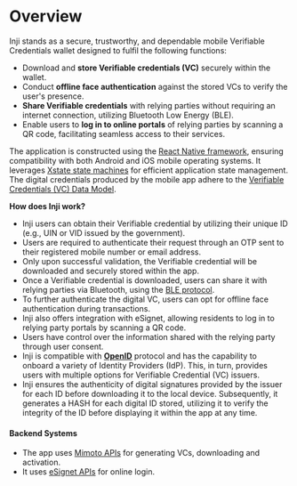 # Overview

Inji stands as a secure, trustworthy, and dependable mobile Verifiable Credentials wallet designed to fulfil the following functions:

* Download and **store Verifiable credentials (VC)** securely within the wallet.
* Conduct **offline face authentication** against the stored VCs to verify the user's presence.
* **Share Verifiable credentials** with relying parties without requiring an internet connection, utilizing Bluetooth Low Energy (BLE).
* Enable users to **log in to online portals** of relying parties by scanning a QR code, facilitating seamless access to their services.

The application is constructed using the [React Native framework](https://reactnative.dev/), ensuring compatibility with both Android and iOS mobile operating systems. It leverages [Xstate state machines](https://xstate.js.org/docs/) for efficient application state management. The digital credentials produced by the mobile app adhere to the [Verifiable Credentials (VC) Data Model](https://www.w3.org/TR/vc-data-model/).

**How does Inji work?**

* Inji users can obtain their Verifiable credential by utilizing their unique ID (e.g., UIN or VID issued by the government).
* Users are required to authenticate their request through an OTP sent to their registered mobile number or email address.
* Only upon successful validation, the Verifiable credential will be downloaded and securely stored within the app.
* Once a Verifiable credential is downloaded, users can share it with relying parties via Bluetooth, using the [BLE protocol](https://tlodderstedt.github.io/openid-for-verifiable-presentations-offline-1\_0-00.html).
* To further authenticate the digital VC, users can opt for offline face authentication during transactions.
* Inji also offers integration with eSignet, allowing residents to log in to relying party portals by scanning a QR code.
* Users have control over the information shared with the relying party through user consent.
* Inji is compatible with [**OpenID**](https://openid.net/developers/how-connect-works/) protocol and has the capability to onboard a variety of Identity Providers (IdP). This, in turn, provides users with multiple options for Verifiable Credential (VC) issuers.
* Inji ensures the authenticity of digital signatures provided by the issuer for each ID before downloading it to the local device. Subsequently, it generates a HASH for each digital ID stored, utilizing it to verify the integrity of the ID before displaying it within the app at any time.

#### Backend Systems

* The app uses [Mimoto APIs](https://mosip.stoplight.io/docs/mimoto) for generating VCs, downloading and activation.
* It uses [eSignet APIs](https://mosip.stoplight.io/docs/identity-provider/jlmszj6dlxigw-e-signet) for online login.
